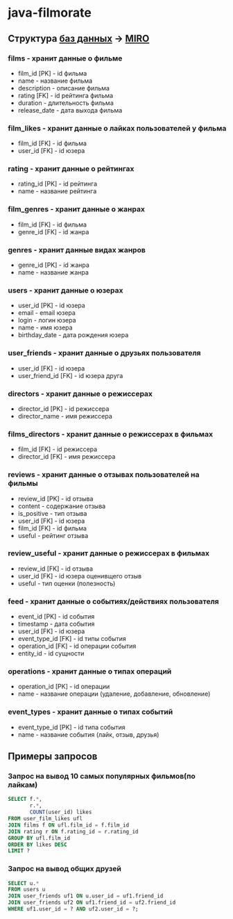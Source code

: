 # java-filmorate
## Структура [баз данных](https://github.com/danijke/java-filmorate/blob/add-database/diagram_filmorate.jpg) -> [MIRO](https://miro.com/app/board/uXjVIQMs0_4=/?share_link_id=137127835375)
### films - хранит данные о фильме
* film_id [PK] - id фильма
* name - название фильма
* description - описание фильма
* rating [FK] - id рейтинга фильма
* duration - длительность фильма
* release_date - дата выхода фильма

### film_likes - хранит данные о лайках пользователей у фильма
* film_id [FK] - id фильма
* user_id [FK] - id юзера

### rating - хранит данные о рейтингах
* rating_id [PK] - id рейтинга
* name - название рейтинга

### film_genres - хранит данные о жанрах 
* film_id [FK] - id фильма
* genre_id [FK] - id жанра

### genres - хранит данные видах жанров
* genre_id [PK] - id жанра
* name - название жанра

### users - хранит данные о юзерах
* user_id [PK] - id юзера
* email - email юзера
* login - логин юзера
* name - имя юзера
* birthday_date - дата рождения юзера

### user_friends - хранит данные о друзьях пользователя
* user_id [FK] - id юзера
* user_friend_id [FK] - id юзера друга

### directors - хранит данные о режиссерах
* director_id [PK] - id режиссера
* director_name - имя режиссера

### films_directors - хранит данные о режиссерах в фильмах
* film_id [FK] - id режиссера
* director_id [FK] - имя режиссера

### reviews - хранит данные о отзывах пользователей на фильмы
* review_id [PK] - id отзыва
* content - содержание отзыва
* is_positive - тип отзыва
* user_id [FK] - id юзера
* film_id [FK] - id фильма
* useful - рейтинг отзыва

### review_useful - хранит данные о режиссерах в фильмах
* review_id [FK] - id отзыва
* user_id [FK] - id юзера оценивщего отзыв
* useful - тип оценки (полезность)

### feed - хранит данные о событиях/действиях пользователя
* event_id [PK] - id события
* timestamp - дата события
* user_id [FK] - id юзера 
* event_type_id [FK] - id типы события
* operation_id [FK] - id операции события
* entity_id - id сущности

### operations - хранит данные о типах операций
* operation_id [PK] - id операции
* name - название операции (удаление, добавление, обновление)

### event_types - хранит данные о типах событий
* event_type_id [PK] - id типа события
* name - название события (лайк, отзыв, друзья)

## Примеры запросов
### Запрос на вывод 10 самых популярных фильмов(по лайкам)
```sql
SELECT f.*,
       r.*,
       COUNT(user_id) likes
FROM user_film_likes ufl
JOIN films f ON ufl.film_id = f.film_id
JOIN rating r ON f.rating_id = r.rating_id
GROUP BY ufl.film_id
ORDER BY likes DESC
LIMIT ?
```
### Запрос на вывод общих друзей
```sql
SELECT u.* 
FROM users u
JOIN user_friends uf1 ON u.user_id = uf1.friend_id
JOIN user_friends uf2 ON uf1.friend_id = uf2.friend_id
WHERE uf1.user_id = ? AND uf2.user_id = ?;
```
